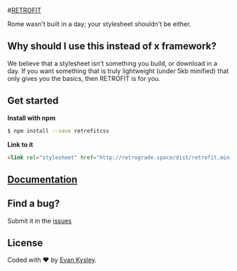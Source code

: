 #[RETROFIT](http://retrograde.space)

Rome wasn't built in a day; your stylesheet shouldn't be either.

## Why should I use this instead of x framework?

We believe that a stylesheet isn't something you build, or download in a day. If you want something that is truly lightweight (under 5kb minified) that only gives you the basics, then RETROFIT is for you.

## Get started

**Install with npm**

```sh
$ npm install --save retrofitcss
```

**Link to it**

```html
<link rel="stylesheet" href="http://retrograde.space/dist/retrofit.min.css"/>
```

## [Documentation](http://retrograde.space)

## Find a bug?

Submit it in the [issues](https://github.com/kysley/retrofitcss/issues)

## License

Coded with ♥ by [Evan Kysley](http://kysley.com).

